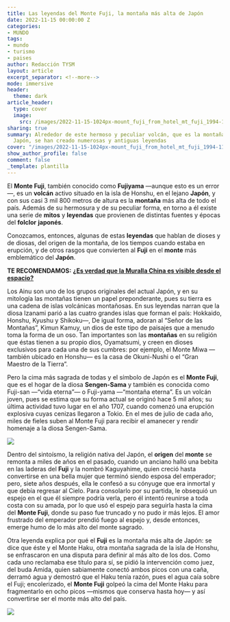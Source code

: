 ```yaml
---
title: Las leyendas del Monte Fuji, la montaña más alta de Japón
date: 2022-11-15 00:00:00 Z
categories:
- MUNDO
tags:
- mundo
- turismo
- paises
author: Redacción TYSM
layout: article
excerpt_separator: <!--more-->
mode: immersive
header:
  theme: dark
article_header:
  type: cover
  image:
    src: /images/2022-11-15-1024px-mount_fuji_from_hotel_mt_fuji_1994-11-29.jpeg
sharing: true
summary: Alrededor de este hermoso y peculiar volcán, que es la montaña más alta de
  Japón, se han creado numerosas y antiguas leyendas
cover: "/images/2022-11-15-1024px-mount_fuji_from_hotel_mt_fuji_1994-11-29.jpeg"
show_author_profile: false
comment: false
_template: plantilla
---
```







El **Monte Fuji**, también conocido como **Fujiyama** —aunque esto es un error—, es un **volcán** activo situado en la isla de Honshu, en el lejano **Japón**, y con sus casi 3 mil 800 metros de altura es la **montaña** más alta de todo el país. Además de su hermosura y de su peculiar forma, en torno a él existe una serie de **mitos** y **leyendas** que provienen de distintas fuentes y épocas del **folclor** **japonés**.

Conozcamos, entonces, algunas de estas **leyendas** que hablan de dioses y de diosas, del origen de la montaña, de los tiempos cuando estaba en erupción, y de otros rasgos que convierten al **Fuji** en el **monte** más emblemático del **Japón**.

**TE RECOMENDAMOS:** [**¿Es verdad que la Muralla China es visible desde el espacio?**](https://blog.tonoysumariachi.com/mundo/2022/09/12/es-verdad-que-la-muralla-china-es-visible-desde-el-espacio.html)

Los Ainu son uno de los grupos originales del actual Japón, y en su mitología las montañas tienen un papel preponderante, pues su tierra es una cadena de islas volcánicas montañosas. En sus leyendas narran que la diosa Izanami parió a las cuatro grandes islas que forman el país: Hokkaido, Honshu, Kyushu y Shikoku—, De igual forma, adoran al “Señor de las Montañas”, Kimun Kamuy, un dios de este tipo de paisajes que a menudo toma la forma de un oso. Tan importantes son las **montañas** en su religión que éstas tienen a su propio dios, Oyamatsumi, y creen en dioses exclusivos para cada una de sus cumbres: por ejemplo, el Monte Miwa —también ubicado en Honshu— es la casa de Okuni-Nushi o el “Gran Maestro de la Tierra”.

Pero la cima más sagrada de todas y el símbolo de Japón es el **Monte Fuji**, que es el hogar de la diosa **Sengen-Sama** y también es conocida como Fuji-san —“vida eterna”— o Fuji-yama —“montaña eterna”. Es un volcán joven, pues se estima que su forma actual se originó hace 5 mil años; su última actividad tuvo lugar en el año 1707, cuando comenzó una erupción explosiva cuyas cenizas llegaron a Tokio. En el mes de julio de cada año, miles de fieles suben al Monte Fuji para recibir el amanecer y rendir homenaje a la diosa Sengen-Sama.

![](https://upload.wikimedia.org/wikipedia/commons/thumb/e/e8/Mt._Fuji_pictured_from_Lake_Saiko_Nenma-hama.jpg/1024px-Mt._Fuji_pictured_from_Lake_Saiko_Nenma-hama.jpg)

Dentro del sintoísmo, la religión nativa del Japón, el **origen** del **monte** se remonta a miles de años en el pasado, cuando un anciano halló una bebita en las laderas del **Fuji** y la nombró Kaguyahime, quien creció hasta convertirse en una bella mujer que terminó siendo esposa del emperador; pero, siete años después, ella le confesó a su cónyuge que era inmortal y que debía regresar al Cielo. Para consolarlo por su partida, le obsequió un espejo en el que él siempre podría verla, pero él intentó reunirse a toda costa con su amada, por lo que usó el espejo para seguirla hasta la cima del **Monte Fuji**, donde su paso fue truncado y no pudo ir más lejos. El amor frustrado del emperador prendió fuego al espejo y, desde entonces, emerge humo de lo más alto del monte sagrado.

Otra leyenda explica por qué el **Fuji** es la montaña más alta de Japón: se dice que éste y el Monte Haku, otra montaña sagrada de la isla de Honshu, se enfrascaron en una disputa para definir al más alto de los dos. Como cada uno reclamaba ese título para sí, se pidió la intervención como juez, del buda Amida, quien sabiamente conectó ambos picos con una caña, derramó agua y demostró que el Haku tenía razón, pues el agua caía sobre el Fuji; encolerizado, el **Monte Fuji** golpeó la cima del Monte Haku para fragmentarlo en ocho picos —mismos que conserva hasta hoy— y así convertirse ser el monte más alto del país.

![](https://upload.wikimedia.org/wikipedia/commons/thumb/4/47/Hokusai42_fuji-lake.jpg/1024px-Hokusai42_fuji-lake.jpg)

